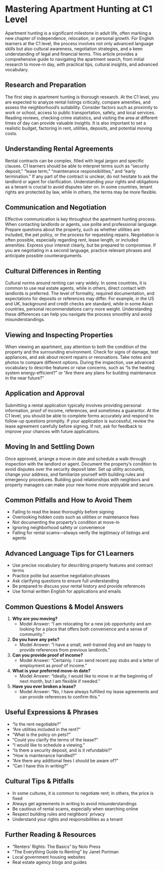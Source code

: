 # Mastering Apartment Hunting at C1 Level

Apartment hunting is a significant milestone in adult life, often marking a new chapter of independence, relocation, or personal growth. For English learners at the C1 level, the process involves not only advanced language skills but also cultural awareness, negotiation strategies, and a keen understanding of legal and financial terms. This article provides a comprehensive guide to navigating the apartment search, from initial research to move-in day, with practical tips, cultural insights, and advanced vocabulary.

## Research and Preparation
The first step in apartment hunting is thorough research. At the C1 level, you are expected to analyze rental listings critically, compare amenities, and assess the neighborhood’s suitability. Consider factors such as proximity to work or school, access to public transportation, safety, and local services. Reading reviews, checking crime statistics, and visiting the area at different times of day can provide valuable insights. It is also important to set a realistic budget, factoring in rent, utilities, deposits, and potential moving costs.

## Understanding Rental Agreements
Rental contracts can be complex, filled with legal jargon and specific clauses. C1 learners should be able to interpret terms such as “security deposit,” “lease term,” “maintenance responsibilities,” and “early termination.” If any part of the contract is unclear, do not hesitate to ask the landlord or agent for clarification. Understanding your rights and obligations as a tenant is crucial to avoid disputes later on. In some countries, tenant rights are protected by law, while in others, the terms may be more flexible.

## Communication and Negotiation
Effective communication is key throughout the apartment hunting process. When contacting landlords or agents, use polite and professional language. Prepare questions about the property, such as whether utilities are included, the pet policy, or the process for requesting repairs. Negotiation is often possible, especially regarding rent, lease length, or included amenities. Express your interest clearly, but be prepared to compromise. If you are negotiating in a second language, practice relevant phrases and anticipate possible counterarguments.

## Cultural Differences in Renting
Cultural norms around renting can vary widely. In some countries, it is common to use real estate agents, while in others, direct contact with landlords is preferred. The level of formality, required documentation, and expectations for deposits or references may differ. For example, in the US and UK, background and credit checks are standard, while in some Asian countries, personal recommendations carry more weight. Understanding these differences can help you navigate the process smoothly and avoid misunderstandings.

## Viewing and Inspecting Properties
When viewing an apartment, pay attention to both the condition of the property and the surrounding environment. Check for signs of damage, test appliances, and ask about recent repairs or renovations. Take notes and photos to compare different options. During the inspection, use advanced vocabulary to describe features or raise concerns, such as “Is the heating system energy-efficient?” or “Are there any plans for building maintenance in the near future?”

## Application and Approval
Submitting a rental application typically involves providing personal information, proof of income, references, and sometimes a guarantor. At the C1 level, you should be able to complete forms accurately and respond to follow-up questions promptly. If your application is successful, review the lease agreement carefully before signing. If not, ask for feedback to improve your chances with future applications.

## Moving In and Settling Down
Once approved, arrange a move-in date and schedule a walk-through inspection with the landlord or agent. Document the property’s condition to avoid disputes over the security deposit later. Set up utility accounts, change your address, and familiarize yourself with building rules and emergency procedures. Building good relationships with neighbors and property managers can make your new home more enjoyable and secure.

## Common Pitfalls and How to Avoid Them
- Failing to read the lease thoroughly before signing
- Overlooking hidden costs such as utilities or maintenance fees
- Not documenting the property’s condition at move-in
- Ignoring neighborhood safety or convenience
- Falling for rental scams—always verify the legitimacy of listings and agents

## Advanced Language Tips for C1 Learners
- Use precise vocabulary for describing property features and contract terms
- Practice polite but assertive negotiation phrases
- Ask clarifying questions to ensure full understanding
- Be prepared to discuss your rental history and provide references
- Use formal written English for applications and emails

## Common Questions & Model Answers
1. **Why are you moving?**
   - Model Answer: “I am relocating for a new job opportunity and am looking for a place that offers both convenience and a sense of community.”
2. **Do you have any pets?**
   - Model Answer: “I have a small, well-trained dog and am happy to provide references from previous landlords.”
3. **Can you provide proof of income?**
   - Model Answer: “Certainly. I can send recent pay stubs and a letter of employment as proof of income.”
4. **What is your preferred move-in date?**
   - Model Answer: “Ideally, I would like to move in at the beginning of next month, but I am flexible if needed.”
5. **Have you ever broken a lease?**
   - Model Answer: “No, I have always fulfilled my lease agreements and can provide references to confirm this.”

## Useful Expressions & Phrases
- “Is the rent negotiable?”
- “Are utilities included in the rent?”
- “What is the policy on pets?”
- “Could you clarify the terms of the lease?”
- “I would like to schedule a viewing.”
- “Is there a security deposit, and is it refundable?”
- “How is maintenance handled?”
- “Are there any additional fees I should be aware of?”
- “Can I have this in writing?”

## Cultural Tips & Pitfalls
- In some cultures, it is common to negotiate rent; in others, the price is fixed
- Always get agreements in writing to avoid misunderstandings
- Be cautious of rental scams, especially when searching online
- Respect building rules and neighbors’ privacy
- Understand your rights and responsibilities as a tenant

## Further Reading & Resources
- “Renters’ Rights: The Basics” by Nolo Press
- “The Everything Guide to Renting” by Janet Portman
- Local government housing websites
- Real estate agency blogs and guides
